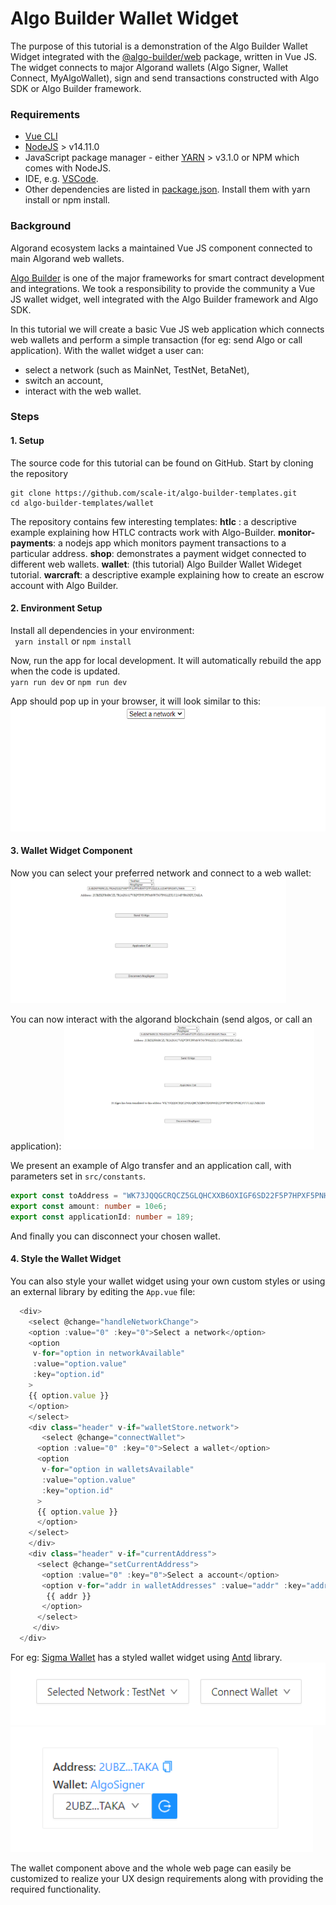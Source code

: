 # Algo Builder Wallet Widget

The purpose of this tutorial is a demonstration of the Algo Builder Wallet Widget integrated with the [@algo-builder/web](https://github.com/scale-it/algo-builder/tree/master/packages/web) package, written in Vue JS. The widget connects to major Algorand wallets (Algo Signer, Wallet Connect, MyAlgoWallet), sign and send transactions constructed with Algo SDK or Algo Builder framework.

### Requirements

- [Vue CLI](https://cli.vuejs.org/guide/installation.html)
- [NodeJS](https://nodejs.org/en/download/) > v14.11.0
- JavaScript package manager - either [YARN](https://classic.yarnpkg.com/en/docs/install) > v3.1.0 or NPM which comes with NodeJS.
- IDE, e.g. [VSCode](https://code.visualstudio.com/download).
- Other dependencies are listed in [package.json](https://github.com/scale-it/algo-builder-templates/blob/master/wallet/package.json). Install them with yarn install or npm install.

### Background

Algorand ecosystem lacks a maintained Vue JS component connected to main Algorand web wallets.

[Algo Builder](https://algobuilder.dev/) is one of the major frameworks for smart contract development and integrations. We took a responsibility to provide the community a Vue JS wallet widget, well integrated with the Algo Builder framework and Algo SDK.

In this tutorial we will create a basic Vue JS web application which connects web wallets and perform a simple transaction (for eg: send Algo or call application). With the wallet widget a user can:

- select a network (such as MainNet, TestNet, BetaNet),
- switch an account,
- interact with the web wallet.

### Steps

#### 1. Setup

The source code for this tutorial can be found on GitHub. Start by cloning the repository

    git clone https://github.com/scale-it/algo-builder-templates.git
    cd algo-builder-templates/wallet

The repository contains few interesting templates:
**htlc** : a descriptive example explaining how HTLC contracts work with Algo-Builder.
**monitor-payments**: a nodejs app which monitors payment transactions to a particular address.
**shop**: demonstrates a payment widget connected to different web wallets.
**wallet**: (this tutorial) Algo Builder Wallet Wideget tutorial.
**warcraft**: a descriptive example explaining how to create an escrow account with Algo Builder.

#### 2. Environment Setup

Install all dependencies in your environment:<br/>
` yarn install` or `npm install`

Now, run the app for local development. It will automatically rebuild the app when the code is updated.<br/>
`yarn run dev` or `npm run dev`

App should pop up in your browser, it will look similar to this:
<img src="./t-wallet/assets/homescreen.png" height="200" title="Home Page" />

#### 3. Wallet Widget Component

Now you can select your preferred network and connect to a web wallet:
<img src="./t-wallet/assets/address_selected.png" height="200" title="Account Selected" />

You can now interact with the algorand blockchain (send algos, or call an application):
<img src="./t-wallet/assets/algo_transaction.png" height="200" title="Send Transaction" />

We present an example of Algo transfer and an application call, with parameters set in `src/constants`.

```ts
export const toAddress = "WK73JQQGCRQCZ5GLQHCXXB6OXIGF6SD22F5P7HPXF5PNH23YUUALUMKOZ4";
export const amount: number = 10e6;
export const applicationId: number = 189;
```

And finally you can disconnect your chosen wallet.

#### 4. Style the Wallet Widget

You can also style your wallet widget using your own custom styles or using an external library by editing the `App.vue` file:

```ts
  <div>
    <select @change="handleNetworkChange">
  	<option :value="0" :key="0">Select a network</option>
  	<option
  	 v-for="option in networkAvailable"
  	 :value="option.value"
  	 :key="option.id"
  	>
  	{{ option.value }}
  	</option>
    </select>
    <div class="header" v-if="walletStore.network">
       <select @change="connectWallet">
  	  <option :value="0" :key="0">Select a wallet</option>
  	  <option
  	   v-for="option in walletsAvailable"
  	   :value="option.value"
  	   :key="option.id"
  	  >
  	  {{ option.value }}
  	  </option>
  	</select>
    </div>
    <div class="header" v-if="currentAddress">
      <select @change="setCurrentAddress">
       <option :value="0" :key="0">Select a account</option>
       <option v-for="addr in walletAddresses" :value="addr" :key="addr">
      	{{ addr }}
       </option>
      </select>
     </div>
  </div>
```

For eg: [Sigma Wallet](https://github.com/scale-it/algobuilder-msig) has a styled wallet widget using [Antd](https://www.antdv.com/) library.
<img src="./t-wallet/assets/select_network.png" height="100" title="Select Network" />
<img src="./t-wallet/assets/styled_wallet.png" height="200" title="Styled Wallet Widget" />

The wallet component above and the whole web page can easily be customized to realize your UX design requirements along with providing the required functionality.
